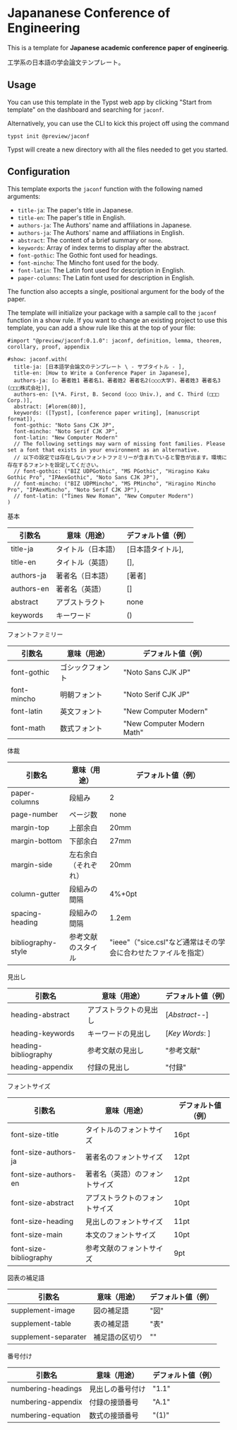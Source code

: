 # Japananese Conference of Engineering

This is a template for **Japanese academic conference paper of engineerig**.

工学系の日本語の学会論文テンプレート。

## Usage

You can use this template in the Typst web app by clicking "Start from template"
on the dashboard and searching for `jaconf`.

Alternatively, you can use the CLI to kick this project off using the command

```
typst init @preview/jaconf
```

Typst will create a new directory with all the files needed to get you started.

## Configuration

This template exports the `jaconf` function with the following named arguments:

- `title-ja`: The paper's title in Japanese.
- `title-en`: The paper's title in English.
- `authors-ja`: The Authors' name and affiliations in Japanese.
- `authors-ja`: The Authors' name and affiliations in English.
- `abstract`: The content of a brief summary or `none`.
- `keywords`: Array of index terms to display after the abstract.
- `font-gothic`: The Gothic font used for headings.
- `font-mincho`: The Mincho font used for the body.
- `font-latin`: The Latin font used for description in English.
- `paper-columns`: The Latin font used for description in English.

The function also accepts a single, positional argument for the body of the
paper.

The template will initialize your package with a sample call to the `jaconf`
function in a show rule. If you want to change an existing project to use this
template, you can add a show rule like this at the top of your file:

```typ
#import "@preview/jaconf:0.1.0": jaconf, definition, lemma, theorem, corollary, proof, appendix

#show: jaconf.with(
  title-ja: [日本語学会論文のテンプレート \ - サブタイトル - ],
  title-en: [How to Write a Conference Paper in Japanese],
  authors-ja: [◯ 著者姓1 著者名1、著者姓2 著者名2(○○○大学)、著者姓3 著者名3 (□□□株式会社)],
  authors-en: [\*A. First, B. Second (○○○ Univ.), and C. Third (□□□ Corp.)],
  abstract: [#lorem(80)],
  keywords: ([Typst], [conference paper writing], [manuscript format]),
  font-gothic: "Noto Sans CJK JP",
  font-mincho: "Noto Serif CJK JP",
  font-latin: "New Computer Modern"
  // The following settings may warn of missing font families. Please set a font that exists in your environment as an alternative.
  // 以下の設定では存在しないフォントファミリーが含まれていると警告が出ます。環境に存在するフォントを設定してください。
  // font-gothic: ("BIZ UDPGothic", "MS PGothic", "Hiragino Kaku Gothic Pro", "IPAexGothic", "Noto Sans CJK JP"),
  // font-mincho: ("BIZ UDPMincho", "MS PMincho", "Hiragino Mincho Pro", "IPAexMincho", "Noto Serif CJK JP"),
  // font-latin: ("Times New Roman", "New Computer Modern")
)
```

基本

引数名 | 意味（用途） | デフォルト値（例）
-- | -- | --
title-ja | タイトル（日本語） | [日本語タイトル],
title-en | タイトル（英語） | [],
authors-ja | 著者名（日本語）| [著者]
authors-en | 著者名（英語）| []
abstract | アブストラクト | none
keywords | キーワード | ()

フォントファミリー

引数名 | 意味（用途） | デフォルト値（例）
-- | -- | --
font-gothic | ゴシックフォント | "Noto Sans CJK JP"
font-mincho | 明朝フォント | "Noto Serif CJK JP"
font-latin | 英文フォント | "New Computer Modern"
font-math | 数式フォント | "New Computer Modern Math"

体裁

引数名 | 意味（用途） | デフォルト値（例）
-- | -- | --
paper-columns | 段組み | 2
page-number | ページ数 | none
margin-top | 上部余白 | 20mm
margin-bottom | 下部余白 | 27mm
margin-side | 左右余白（それぞれ） | 20mm
column-gutter | 段組みの間隔 | 4%+0pt
spacing-heading | 段組みの間隔 | 1.2em
bibliography-style | 参考文献のスタイル | "ieee"（"sice.csl"など通常はその学会に合わせたファイルを指定）

見出し

引数名 | 意味（用途） | デフォルト値（例）
-- | -- | --
heading-abstract | アブストラクトの見出し | [*Abstract--*]
heading-keywords | キーワードの見出し | [*Key Words*: ]
heading-bibliography | 参考文献の見出し | "参考文献"
heading-appendix | 付録の見出し | "付録"

フォントサイズ

引数名 | 意味（用途） | デフォルト値（例）
-- | -- | --
font-size-title | タイトルのフォントサイズ | 16pt
font-size-authors-ja | 著者名のフォントサイズ | 12pt
font-size-authors-en | 著者名（英語）のフォントサイズ | 12pt
font-size-abstract | アブストラクトのフォントサイズ | 10pt
font-size-heading | 見出しのフォントサイズ | 11pt
font-size-main | 本文のフォントサイズ | 10pt
font-size-bibliography | 参考文献のフォントサイズ | 9pt

図表の補足語

引数名 | 意味（用途） | デフォルト値（例）
-- | -- | --
supplement-image | 図の補足語 | "図"
supplement-table | 表の補足語 | "表"
supplement-separater | 補足語の区切り | ""

番号付け

引数名 | 意味（用途） | デフォルト値（例）
-- | -- | --
numbering-headings | 見出しの番号付け | "1.1"
numbering-appendix | 付録の接頭番号 | "A.1"
numbering-equation | 数式の接頭番号 | "(1)"
